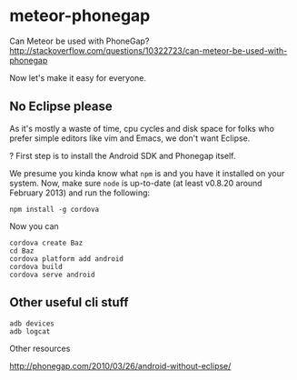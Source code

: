 meteor-phonegap
===============

Can Meteor be used with PhoneGap?
http://stackoverflow.com/questions/10322723/can-meteor-be-used-with-phonegap

Now let's make it easy for everyone.



No Eclipse please
-----------------

As it's mostly a waste of time, cpu cycles and disk space for folks who prefer simple editors like vim and Emacs, we don't want Eclipse.

? First step is to install the Android SDK and Phonegap itself.

We presume you kinda know what `npm` is and you have it installed on your system. Now, make sure `node` is up-to-date (at least v0.8.20 around February 2013) and run the following:

    npm install -g cordova


Now you can

    cordova create Baz
    cd Baz
    cordova platform add android
    cordova build
    cordova serve android

Other useful cli stuff
----------------------


    adb devices
    adb logcat


Other resources

http://phonegap.com/2010/03/26/android-without-eclipse/
